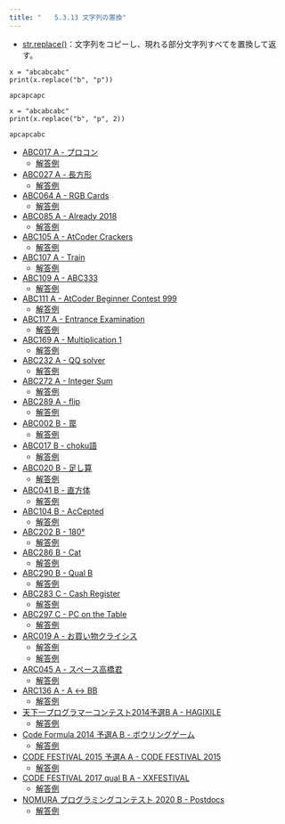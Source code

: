 ```yaml
---
title: "　　5.3.13 文字列の置換"
---
```


* [str.replace()](https://docs.python.org/ja/3/library/stdtypes.html#str.replace)：文字列をコピーし、現れる部分文字列すべてを置換して返す。

```python:サンプルコード
x = "abcabcabc"
print(x.replace("b", "p"))
```

```text:実行結果
apcapcapc
```

```python:サンプルコード
x = "abcabcabc"
print(x.replace("b", "p", 2))
```

```text:実行結果
apcapcabc
```

- [ABC017 A - プロコン](https://atcoder.jp/contests/abc017/tasks/abc017_1)
    - [解答例](https://atcoder.jp/contests/abc017/submissions/17505849)
- [ABC027 A - 長方形](https://atcoder.jp/contests/abc027/tasks/abc027_a)
    - [解答例](https://atcoder.jp/contests/abc027/submissions/17505866)
- [ABC064 A - RGB Cards](https://atcoder.jp/contests/abc064/tasks/abc064_a)
    - [解答例](https://atcoder.jp/contests/abc064/submissions/15311733)
- [ABC085 A - Already 2018](https://atcoder.jp/contests/abc085/tasks/abc085_a)
    - [解答例](https://atcoder.jp/contests/abc085/submissions/17505976)
- [ABC105 A - AtCoder Crackers](https://atcoder.jp/contests/abc105/tasks/abc105_a)
    - [解答例](https://atcoder.jp/contests/abc105/submissions/17506042)
- [ABC107 A - Train](https://atcoder.jp/contests/abc107/tasks/abc107_a)
    - [解答例](https://atcoder.jp/contests/abc107/submissions/17506056)
- [ABC109 A - ABC333](https://atcoder.jp/contests/abc109/tasks/abc109_a)
    - [解答例](https://atcoder.jp/contests/abc109/submissions/17512152)
- [ABC111 A - AtCoder Beginner Contest 999](https://atcoder.jp/contests/abc111/tasks/abc111_a)
    - [解答例](https://atcoder.jp/contests/abc111/submissions/17512263)
- [ABC117 A - Entrance Examination](https://atcoder.jp/contests/abc117/tasks/abc117_a)
    - [解答例](https://atcoder.jp/contests/abc117/submissions/17512463)
- [ABC169 A - Multiplication 1](https://atcoder.jp/contests/abc169/tasks/abc169_a)
    - [解答例](https://atcoder.jp/contests/abc169/submissions/33131366)
- [ABC232 A - QQ solver](https://atcoder.jp/contests/abc232/tasks/abc232_a)
    - [解答例](https://atcoder.jp/contests/abc232/submissions/28352479)
- [ABC272 A - Integer Sum](https://atcoder.jp/contests/abc272/tasks/abc272_a)
    - [解答例](https://atcoder.jp/contests/abc272/submissions/35512371)
- [ABC289 A - flip](https://atcoder.jp/contests/abc289/tasks/abc289_a)
    - [解答例](https://atcoder.jp/contests/abc289/submissions/39472533)
- [ABC002 B - 罠](https://atcoder.jp/contests/abc002/tasks/abc002_2)
    - [解答例](https://atcoder.jp/contests/abc002/submissions/35454057)
- [ABC017 B - choku語](https://atcoder.jp/contests/abc017/tasks/abc017_2)
    - [解答例](https://atcoder.jp/contests/abc017/submissions/17512567)
- [ABC020 B - 足し算](https://atcoder.jp/contests/abc020/tasks/abc020_b)
    - [解答例](https://atcoder.jp/contests/abc020/submissions/17512616)
- [ABC041 B - 直方体](https://atcoder.jp/contests/abc041/tasks/abc041_b)
    - [解答例](https://atcoder.jp/contests/abc041/submissions/17512661)
- [ABC104 B - AcCepted](https://atcoder.jp/contests/abc104/tasks/abc104_b)
    - [解答例](https://atcoder.jp/contests/abc104/submissions/17513180)
- [ABC202 B - 180°](https://atcoder.jp/contests/abc202/tasks/abc202_b)
    - [解答例](https://atcoder.jp/contests/abc202/submissions/24703465)
- [ABC286 B - Cat](https://atcoder.jp/contests/abc286/tasks/abc286_b)
    - [解答例](https://atcoder.jp/contests/abc286/submissions/38360096)
- [ABC290 B - Qual B](https://atcoder.jp/contests/abc290/tasks/abc290_b)
    - [解答例](https://atcoder.jp/contests/abc290/submissions/39953095)
- [ABC283 C - Cash Register](https://atcoder.jp/contests/abc283/tasks/abc283_c)
    - [解答例](https://atcoder.jp/contests/abc283/submissions/37547155)
- [ABC297 C - PC on the Table](https://atcoder.jp/contests/abc297/tasks/abc297_c)
    - [解答例](https://atcoder.jp/contests/abc297/submissions/40497156)
- [ARC019 A - お買い物クライシス](https://atcoder.jp/contests/arc019/tasks/arc019_1)
    - [解答例](https://atcoder.jp/contests/arc019/submissions/17513292)
    - [解答例](https://atcoder.jp/contests/arc019/submissions/17513272)
- [ARC045 A - スペース高橋君](https://atcoder.jp/contests/arc045/tasks/arc045_a)
    - [解答例](https://atcoder.jp/contests/arc045/submissions/17513344)
- [ARC136 A - A ↔ BB](https://atcoder.jp/contests/arc136/tasks/arc136_a)
    - [解答例](https://atcoder.jp/contests/arc136/submissions/29778661)
- [天下一プログラマーコンテスト2014予選B A - HAGIXILE](https://atcoder.jp/contests/tenka1-2014-qualb/tasks/tenka1_2014_qualB_a)
    - [解答例](https://atcoder.jp/contests/tenka1-2014-qualb/submissions/17513627)
- [Code Formula 2014 予選A B - ボウリングゲーム](https://atcoder.jp/contests/code-formula-2014-quala/tasks/code_formula_2014_qualA_b)
    - [解答例](https://atcoder.jp/contests/code-formula-2014-quala/submissions/17513686)
- [CODE FESTIVAL 2015 予選A A - CODE FESTIVAL 2015](https://atcoder.jp/contests/code-festival-2015-quala/tasks/codefestival_2015_qualA_a)
    - [解答例](https://atcoder.jp/contests/code-festival-2015-quala/submissions/17513435)
- [CODE FESTIVAL 2017 qual B A - XXFESTIVAL](https://atcoder.jp/contests/code-festival-2017-qualb/tasks/code_festival_2017_qualb_a)
    - [解答例](https://atcoder.jp/contests/code-festival-2017-qualb/submissions/17502542)
- [NOMURA プログラミングコンテスト 2020 B - Postdocs](https://atcoder.jp/contests/nomura2020/tasks/nomura2020_b)
    - [解答例](https://atcoder.jp/contests/nomura2020/submissions/13733707)